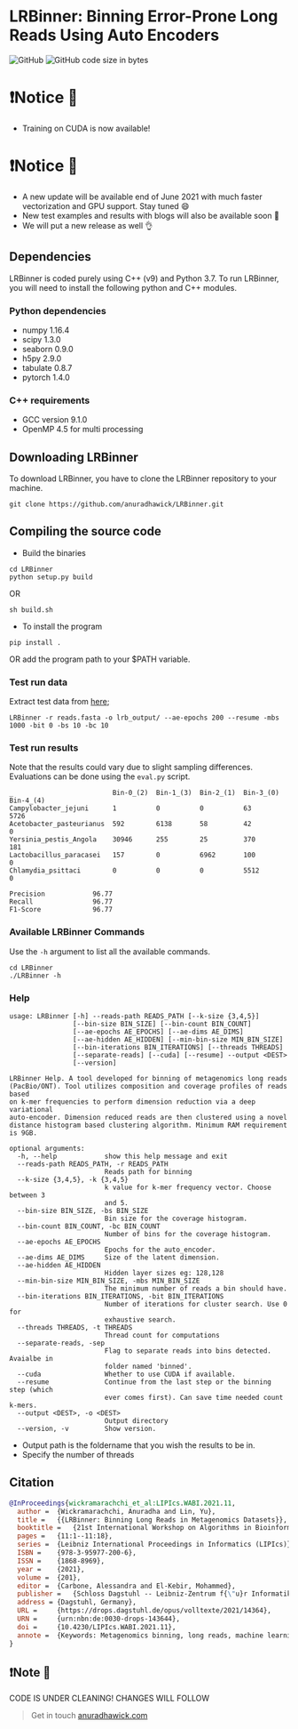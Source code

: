 <!-- <p align="center">
  <img src="LRBinner_logo.png" width="600" title="Final Labelling" alt="Final Labelling">
</p> -->

# LRBinner: Binning Error-Prone Long Reads Using Auto Encoders

![GitHub](https://img.shields.io/github/license/anuradhawick/LRBinner)
![GitHub code size in bytes](https://img.shields.io/github/languages/code-size/anuradhawick/LRBinner)

# :exclamation:Notice :stop_sign:

* Training on CUDA is now available!

# :exclamation:Notice :stop_sign:

* A new update will be available end of June 2021 with much faster vectorization and GPU support. Stay tuned 😄
* New test examples and results with blogs will also be available soon 🔖 
* We will put a new release as well 👌

## Dependencies
LRBinner is coded purely using C++ (v9) and Python 3.7. To run LRBinner, you will need to install the following python and C++ modules.

### Python dependencies
* numpy 1.16.4 
* scipy 1.3.0 
* seaborn 0.9.0
* h5py 2.9.0
* tabulate 0.8.7
* pytorch 1.4.0

### C++ requirements
* GCC version 9.1.0
* OpenMP 4.5 for multi processing

## Downloading LRBinner
To download LRBinner, you have to clone the LRBinner repository to your machine.

```
git clone https://github.com/anuradhawick/LRBinner.git
```

## Compiling the source code
* Build the binaries
```
cd LRBinner
python setup.py build
```
OR
```
sh build.sh
```    
* To install the program 
```
pip install .
```
OR add the program path to your $PATH variable.

### Test run data

Extract test data from [here](https://anu365-my.sharepoint.com/:f:/g/personal/u6776114_anu_edu_au/EnV-rUq01pRHl1lH4Y8SaSwBwVVMKNAptbA6YW8RWX6Pqw?e=tDgy9v);

```
LRBinner -r reads.fasta -o lrb_output/ --ae-epochs 200 --resume -mbs 1000 -bit 0 -bs 10 -bc 10
```

### Test run results

Note that the results could vary due to slight sampling differences. Evaluations can be done using the `eval.py` script.

```
_                         Bin-0_(2)  Bin-1_(3)  Bin-2_(1)  Bin-3_(0)  Bin-4_(4)
Campylobacter_jejuni      1          0          0          63         5726
Acetobacter_pasteurianus  592        6138       58         42         0
Yersinia_pestis_Angola    30946      255        25         370        181
Lactobacillus_paracasei   157        0          6962       100        0
Chlamydia_psittaci        0          0          0          5512       0

Precision            96.77
Recall               96.77
F1-Score             96.77
```

### Available LRBinner Commands 

Use the `-h` argument to list all the available commands.
```
cd LRBinner
./LRBinner -h
```
### Help

```
usage: LRBinner [-h] --reads-path READS_PATH [--k-size {3,4,5}]
                [--bin-size BIN_SIZE] [--bin-count BIN_COUNT]
                [--ae-epochs AE_EPOCHS] [--ae-dims AE_DIMS]
                [--ae-hidden AE_HIDDEN] [--min-bin-size MIN_BIN_SIZE]
                [--bin-iterations BIN_ITERATIONS] [--threads THREADS]
                [--separate-reads] [--cuda] [--resume] --output <DEST>
                [--version]

LRBinner Help. A tool developed for binning of metagenomics long reads
(PacBio/ONT). Tool utilizes composition and coverage profiles of reads based
on k-mer frequencies to perform dimension reduction via a deep variational
auto-encoder. Dimension reduced reads are then clustered using a novel
distance histogram based clustering algorithm. Minimum RAM requirement is 9GB.

optional arguments:
  -h, --help            show this help message and exit
  --reads-path READS_PATH, -r READS_PATH
                        Reads path for binning
  --k-size {3,4,5}, -k {3,4,5}
                        k value for k-mer frequency vector. Choose between 3
                        and 5.
  --bin-size BIN_SIZE, -bs BIN_SIZE
                        Bin size for the coverage histogram.
  --bin-count BIN_COUNT, -bc BIN_COUNT
                        Number of bins for the coverage histogram.
  --ae-epochs AE_EPOCHS
                        Epochs for the auto_encoder.
  --ae-dims AE_DIMS     Size of the latent dimension.
  --ae-hidden AE_HIDDEN
                        Hidden layer sizes eg: 128,128
  --min-bin-size MIN_BIN_SIZE, -mbs MIN_BIN_SIZE
                        The minimum number of reads a bin should have.
  --bin-iterations BIN_ITERATIONS, -bit BIN_ITERATIONS
                        Number of iterations for cluster search. Use 0 for
                        exhaustive search.
  --threads THREADS, -t THREADS
                        Thread count for computations
  --separate-reads, -sep
                        Flag to separate reads into bins detected. Avaialbe in
                        folder named 'binned'.
  --cuda                Whether to use CUDA if available.
  --resume              Continue from the last step or the binning step (which
                        ever comes first). Can save time needed count k-mers.
  --output <DEST>, -o <DEST>
                        Output directory
  --version, -v         Show version.

```
* Output path is the foldername that you wish the results to be in.
* Specify the number of threads

## Citation

```bibtex
@InProceedings{wickramarachchi_et_al:LIPIcs.WABI.2021.11,
  author =	{Wickramarachchi, Anuradha and Lin, Yu},
  title =	{{LRBinner: Binning Long Reads in Metagenomics Datasets}},
  booktitle =	{21st International Workshop on Algorithms in Bioinformatics (WABI 2021)},
  pages =	{11:1--11:18},
  series =	{Leibniz International Proceedings in Informatics (LIPIcs)},
  ISBN =	{978-3-95977-200-6},
  ISSN =	{1868-8969},
  year =	{2021},
  volume =	{201},
  editor =	{Carbone, Alessandra and El-Kebir, Mohammed},
  publisher =	{Schloss Dagstuhl -- Leibniz-Zentrum f{\"u}r Informatik},
  address =	{Dagstuhl, Germany},
  URL =		{https://drops.dagstuhl.de/opus/volltexte/2021/14364},
  URN =		{urn:nbn:de:0030-drops-143644},
  doi =		{10.4230/LIPIcs.WABI.2021.11},
  annote =	{Keywords: Metagenomics binning, long reads, machine learning, clustering}
}
```

## :exclamation:Note :stop_sign:

CODE IS UNDER CLEANING! CHANGES WILL FOLLOW

> Get in touch [anuradhawick.com](https://anuradhawick.com)
